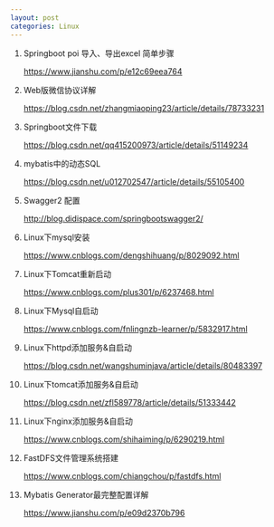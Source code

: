 ```yaml
---
layout: post
categories: Linux
---
```


1. Springboot poi 导入、导出excel 简单步骤

   https://www.jianshu.com/p/e12c69eea764

2. Web版微信协议详解

   https://blog.csdn.net/zhangmiaoping23/article/details/78733231

3. Springboot文件下载

   https://blog.csdn.net/qq415200973/article/details/51149234

4. mybatis中的动态SQL

   https://blog.csdn.net/u012702547/article/details/55105400

5. Swagger2 配置

   http://blog.didispace.com/springbootswagger2/

6. Linux下mysql安装

   https://www.cnblogs.com/dengshihuang/p/8029092.html

7. Linux下Tomcat重新启动

   https://www.cnblogs.com/plus301/p/6237468.html

8. Linux下Mysql自启动

   https://www.cnblogs.com/fnlingnzb-learner/p/5832917.html

9. Linux下httpd添加服务&自启动

   https://blog.csdn.net/wangshuminjava/article/details/80483397

10. Linux下tomcat添加服务&自启动

    https://blog.csdn.net/zfl589778/article/details/51333442

11. Linux下nginx添加服务&自启动

    https://www.cnblogs.com/shihaiming/p/6290219.html

12. FastDFS文件管理系统搭建

    https://www.cnblogs.com/chiangchou/p/fastdfs.html

13. Mybatis Generator最完整配置详解

    https://www.jianshu.com/p/e09d2370b796

